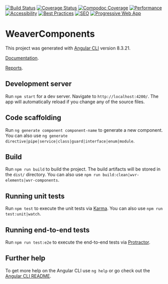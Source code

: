 [![Build Status](https://github.com/TAMULib/weaver-components/workflows/Build/badge.svg)](https://github.com/TAMULib/weaver-components/actions?query=workflow%3ABuild)
[![Coverage Status](https://coveralls.io/repos/github/TAMULib/weaver-components/badge.svg?branch=master)](https://coveralls.io/github/TAMULib/weaver-components?branch=master) [![Compodoc Coverage](https://tamulib.github.io/weaver-components/docs/development/images/coverage-badge-documentation.svg)](https://tamulib.github.io/weaver-components/docs/development/coverage.html)
[![Performance](https://tamulib.github.io/weaver-components/reports/audit/assets/performance.svg)](https://tamulib.github.io/weaver-components/reports/audit/#performance)
[![Accessibility](https://tamulib.github.io/weaver-components/reports/audit/assets/accessibility.svg)](https://tamulib.github.io/weaver-components/reports/audit/#accessibility)
[![Best Practices](https://tamulib.github.io/weaver-components/reports/audit/assets/best-practices.svg)](https://tamulib.github.io/weaver-components/reports/audit/#best-practices)
[![SEO](https://tamulib.github.io/weaver-components/reports/audit/assets/seo.svg)](https://tamulib.github.io/weaver-components/reports/audit/#seo)
[![Progressive Web App](https://tamulib.github.io/weaver-components/reports/audit/assets/pwa.svg)](https://tamulib.github.io/weaver-components/reports/audit/#pwa)

# WeaverComponents

This project was generated with [Angular CLI](https://github.com/angular/angular-cli) version 8.3.21.

[Documentation](https://tamulib.github.io/weaver-components/docs).

[Reports](https://tamulib.github.io/weaver-components/reports).

## Development server

Run `npm start` for a dev server. Navigate to `http://localhost:4200/`. The app will automatically reload if you change any of the source files.

## Code scaffolding

Run `ng generate component component-name` to generate a new component. You can also use `ng generate directive|pipe|service|class|guard|interface|enum|module`.

## Build

Run `npm run build` to build the project. The build artifacts will be stored in the `dist/` directory.
You can also use `npm run build:clean|wvr-elements|wvr-components`.

## Running unit tests

Run `npm test` to execute the unit tests via [Karma](https://karma-runner.github.io).
You can also use `npm run test:unit|watch`.

## Running end-to-end tests

Run `npm run test:e2e` to execute the end-to-end tests via [Protractor](http://www.protractortest.org/).

## Further help

To get more help on the Angular CLI use `ng help` or go check out the [Angular CLI README](https://github.com/angular/angular-cli/blob/master/README.md).
